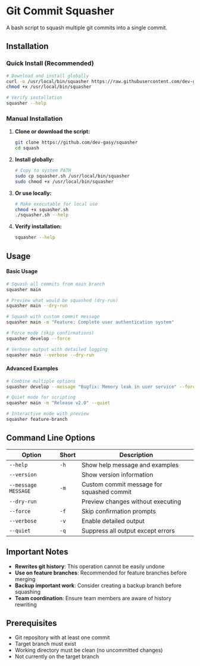 # Git Commit Squasher

A bash script to squash multiple git commits into a single commit.

## Installation

### Quick Install (Recommended)

```bash
# Download and install globally
curl -o /usr/local/bin/squasher https://raw.githubusercontent.com/dev-gasy/squasher/main/squasher.sh
chmod +x /usr/local/bin/squasher

# Verify installation
squasher --help
```

### Manual Installation

1. **Clone or download the script:**
   ```bash
   git clone https://github.com/dev-gasy/squasher
   cd squash
   ```

2. **Install globally:**
   ```bash
   # Copy to system PATH
   sudo cp squasher.sh /usr/local/bin/squasher
   sudo chmod +x /usr/local/bin/squasher
   ```

3. **Or use locally:**
   ```bash
   # Make executable for local use
   chmod +x squasher.sh
   ./squasher.sh --help
   ```

4. **Verify installation:**
   ```bash
   squasher --help
   ```

## Usage

#### Basic Usage

```bash
# Squash all commits from main branch
squasher main

# Preview what would be squashed (dry-run)
squasher main --dry-run

# Squash with custom commit message
squasher main -m "Feature: Complete user authentication system"

# Force mode (skip confirmations)
squasher develop --force

# Verbose output with detailed logging
squasher main --verbose --dry-run
```

#### Advanced Examples

```bash
# Combine multiple options
squasher develop --message "Bugfix: Memory leak in user service" --force --verbose

# Quiet mode for scripting
squasher main -m "Release v2.0" --quiet

# Interactive mode with preview
squasher feature-branch
```

## Command Line Options

| Option              | Short | Description                               |
|---------------------|-------|-------------------------------------------|
| `--help`            | `-h`  | Show help message and examples            |
| `--version`         |       | Show version information                  |
| `--message MESSAGE` | `-m`  | Custom commit message for squashed commit |
| `--dry-run`         |       | Preview changes without executing         |
| `--force`           | `-f`  | Skip confirmation prompts                 |
| `--verbose`         | `-v`  | Enable detailed output                    |
| `--quiet`           | `-q`  | Suppress all output except errors         |

## Important Notes

- **Rewrites git history**: This operation cannot be easily undone
- **Use on feature branches**: Recommended for feature branches before merging
- **Backup important work**: Consider creating a backup branch before squashing
- **Team coordination**: Ensure team members are aware of history rewriting

## Prerequisites

- Git repository with at least one commit
- Target branch must exist
- Working directory must be clean (no uncommitted changes)
- Not currently on the target branch
